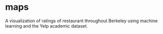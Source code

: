 # maps

A visualization of ratings of restaurant throughout Berkeley using machine learning and the Yelp academic dataset.
